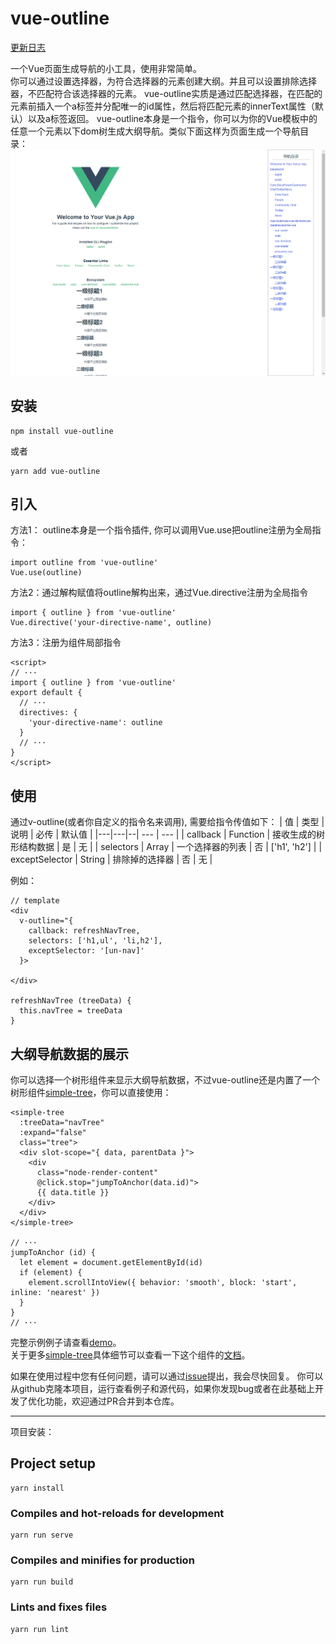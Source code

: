 # vue-outline
<a href="./changeLog.md">更新日志</a>

一个Vue页面生成导航的小工具，使用非常简单。  
你可以通过设置选择器，为符合选择器的元素创建大纲。并且可以设置排除选择器，不匹配符合该选择器的元素。 
vue-outline实质是通过匹配选择器，在匹配的元素前插入一个a标签并分配唯一的id属性，然后将匹配元素的innerText属性（默认）以及a标签返回。
vue-outline本身是一个指令，你可以为你的Vue模板中的任意一个元素以下dom树生成大纲导航。类似下面这样为页面生成一个导航目录：
![demo](./src/assets/sample.png)

## 安装
```
npm install vue-outline
```
或者
```
yarn add vue-outline
```

## 引入
方法1： outline本身是一个指令插件, 你可以调用Vue.use把outline注册为全局指令：
```
import outline from 'vue-outline'
Vue.use(outline)
```
方法2：通过解构赋值将outline解构出来，通过Vue.directive注册为全局指令
```
import { outline } from 'vue-outline'
Vue.directive('your-directive-name', outline)
```
方法3：注册为组件局部指令
```
<script>
// ···
import { outline } from 'vue-outline'
export default {
  // ···
  directives: {
    'your-directive-name': outline
  }
  // ···
}
</script>
```

## 使用
通过v-outline(或者你自定义的指令名来调用), 需要给指令传值如下：
| 值 | 类型 | 说明 | 必传 | 默认值 |
|---|---|--| --- | --- |
| callback | Function | 接收生成的树形结构数据 | 是 | 无 |
| selectors | Array | 一个选择器的列表 | 否 | ['h1', 'h2'] |
| exceptSelector | String | 排除掉的选择器 | 否 | 无 |

例如：
```
// template
<div
  v-outline="{
    callback: refreshNavTree,
    selectors: ['h1,ul', 'li,h2'],
    exceptSelector: '[un-nav]'
  }>

</div>

refreshNavTree (treeData) {
  this.navTree = treeData
}
```
## 大纲导航数据的展示
你可以选择一个树形组件来显示大纲导航数据，不过vue-outline还是内置了一个树形组件<a href="https://www.npmjs.com/package/simple-vue-tree">simple-tree</a>，你可以直接使用：
```
<simple-tree
  :treeData="navTree"
  :expand="false"
  class="tree">
  <div slot-scope="{ data, parentData }">
    <div
      class="node-render-content"
      @click.stop="jumpToAnchor(data.id)">
      {{ data.title }}
    </div>
  </div>
</simple-tree>

// ···
jumpToAnchor (id) {
  let element = document.getElementById(id)
  if (element) {
    element.scrollIntoView({ behavior: 'smooth', block: 'start', inline: 'nearest' })
  }
}
// ···
```
完整示例例子请查看<a href="./src/components/HelloWOrld.vue">demo</a>。  
关于更多<a href="https://www.npmjs.com/package/simple-vue-tree">simple-tree</a>具体细节可以查看一下这个组件的<a href="https://www.npmjs.com/package/simple-vue-tree">文档</a>。

如果在使用过程中您有任何问题，请可以通过<a href="https://github.com/Lushenggang/vue-outline/issues">issue</a>提出，我会尽快回复。
你可以从github克隆本项目，运行查看例子和源代码，如果你发现bug或者在此基础上开发了优化功能，欢迎通过PR合并到本仓库。

------
项目安装：

## Project setup
```
yarn install
```

### Compiles and hot-reloads for development
```
yarn run serve
```

### Compiles and minifies for production
```
yarn run build
```

### Lints and fixes files
```
yarn run lint
```
